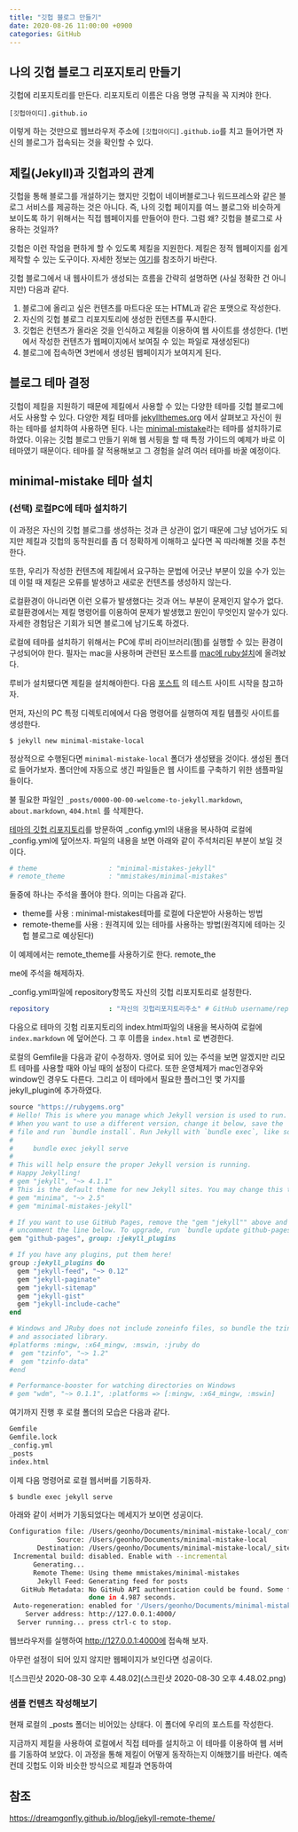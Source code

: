 ```yaml
---
title: "깃헙 블로그 만들기"
date: 2020-08-26 11:00:00 +0900
categories: GitHub 
---
```


## 나의 깃헙 블로그 리포지토리 만들기

깃헙에 리포지토리를 만든다. 리포지토리 이름은 다음 명명 규칙을 꼭 지켜야 한다. 

```
[깃헙아이디].github.io
```

이렇게 하는 것만으로 웹브라우저 주소에 `[깃헙아이디].github.io`를 치고 들어가면 자신의 블로그가 접속되는 것을 확인할 수 있다.

## 제킬(Jekyll)과 깃헙과의 관계

깃헙을 통해 블로그를 개설하기는 했지만 깃헙이 네이버블로그나 워드프레스와 같은 블로그 서비스를 제공하는 것은 아니다. 즉, 나의 깃헙 페이지를 여느 블로그와 비슷하게 보이도록 하기 위해서는 직접 웹페이지를 만들어야 한다. 그럼 왜? 깃헙을 블로그로 사용하는 것일까?

깃헙은 이런 작업을 편하게 할 수 있도록 제킬을 지원한다. 제킬은 정적 웹페이지를 쉽게 제작할 수 있는 도구이다. 자세한 정보는 [여기](../jekyll/2020-08-23-jekyll이란.md)를 참조하기 바란다.

깃헙 블로그에서 내 웹사이트가 생성되는 흐름을 간략히 설명하면 (사실 정확한 건 아니지만) 다음과 같다. 

1. 블로그에 올리고 싶은 컨텐츠를 마트다운 또는 HTML과 같은 포맷으로 작성한다.
2. 자신의 깃헙 블로그 리포지토리에 생성한 컨텐츠를 푸시한다.
3. 깃헙은 컨텐츠가 올라온 것을 인식하고 제킬을 이용하여 웹 사이트를 생성한다. (1번에서 작성한 컨텐츠가 웹페이지에서 보여질 수 있는 파일로 재생성된다)
4. 블로그에 접속하면 3번에서 생성된 웹페이지가 보여지게 된다.

## 블로그 테마 결정

깃헙이 제킬을 지원하기 때문에 제킬에서 사용할 수 있는 다양한 테마를 깃헙 블로그에서도 사용할 수 있다. 다양한 제킬 테마를 [jekyllthemes.org](http://jekyllthemes.org/) 에서 살펴보고 자신이 원하는 테마를 설치하여 사용하면 된다. 나는 [minimal-mistake](https://mmistakes.github.io/minimal-mistakes/)라는 테마를 설치하기로 하였다. 이유는 깃헙 블로그 만들기 위해 웹 서핑을 할 때 특정 가이드의 예제가 바로 이 테마였기 때문이다. 테마를 잘 적용해보고 그 경험을 살려 여러 테마를 바꿀 예정이다.

## minimal-mistake 테마 설치

### (선택) 로컬PC에 테마 설치하기

이 과정은 자신의 깃헙 블로그를 생성하는 것과 큰 상관이 없기 때문에 그냥 넘어가도 되지만 제킬과 깃헙의 동작원리를 좀 더 정확하게 이해하고 싶다면 꼭 따라해볼 것을 추천한다.

또한, 우리가 작성한 컨텐츠에 제킬에서 요구하는 문법에 어긋난 부분이 있을 수가 있는데 이럴 때 제킬은 오류를 발생하고 새로운 컨텐츠를 생성하지 않는다.

로컬환경이 아니라면 이런 오류가 발생했다는 것과 어느 부분이 문제인지 알수가 없다. 로컬환경에서는 제킬 명령어를 이용하여 문제가 발생했고 원인이 무엇인지 알수가 있다. 자세한 경험담은 기회가 되면 블로그에 남기도록 하겠다.

로컬에 테마를 설치하기 위해서는 PC에 루비 라이브러리(젬)를 실행할 수 있는 환경이 구성되어야 한다. 필자는 mac을 사용하며 관련된 포스트를 [mac에 ruby설치](../macos/2020-08-26-mac-ruby-reinstall-post.md)에 올려놨다.

루비가 설치됐다면 제킬을 설치해야한다. 다음 [포스트](../jekyll/2020-08-23-jekyll이란.md) 의 테스트 사이트 시작을 참고하자.

먼저, 자신의 PC 특정 디렉토리에에서 다음 명령어를 실행하여 제킬 템플릿 사이트를 생성한다.

```shell
$ jekyll new minimal-mistake-local
```

정상적으로 수행된다면 `minimal-mistake-local` 폴더가 생성됐을 것이다. 생성된 폴더로 들어가보자. 폴더안에 자동으로 생긴 파일들은 웹 사이트를 구축하기 위한 샘플파일들이다. 

불 필요한 파일인 `_posts/0000-00-00-welcome-to-jekyll.markdown`, `about.markdown`, `404.html` 를 삭제한다. 

[테마의 깃헙 리포지토리](https://github.com/mmistakes/minimal-mistakes)를 방문하여 _config.yml의 내용을 복사하여 로컬에 _config.yml에 덮어쓰자. 파일의 내용을 보면 아래와 같이 주석처리된 부분이 보일 것이다. 

```yaml
# theme                  : "minimal-mistakes-jekyll"
# remote_theme           : "mmistakes/minimal-mistakes"
```

둘중에 하나는 주석을 풀어야 한다. 의미는 다음과 같다.

* theme를 사용 : minimal-mistakes테마를 로컬에 다운받아 사용하는 방법
* remote-theme를 사용 : 원격지에 있는 테마를 사용하는 방법(원격지에 테마는 깃헙 블로그로 예상된다)

이 예제에서는 remote_theme를 사용하기로 한다. remote_the

me에 주석을 해제하자.

_config.yml파일에 repository항목도 자신의 깃헙 리포지토리로 설정한다. 

```yaml
repository               : "자신의 깃헙리포지토리주소" # GitHub username/repo-name e.g. "mmistakes/minimal-mistakes"
```

다음으로 테마의 깃험 리포지토리의 index.html파일의 내용을 복사하여 로컬에 `index.markdown` 에 덮어쓴다. 그 후 이름을 `index.html` 로 변경한다.

로컬의 Gemfile을 다음과 같이 수정하자. 영어로 되어 있는 주석을 보면 알겠지만 리모트 테마를 사용할 때와 아닐 때의 설정이 다르다. 또한 운영체제가 mac인경우와 window인 경우도 다른다. 그리고 이 테마에서 필요한 플러그인 몇 가지를 jekyll_plugin에 추가하였다.

```ruby
source "https://rubygems.org"
# Hello! This is where you manage which Jekyll version is used to run.
# When you want to use a different version, change it below, save the
# file and run `bundle install`. Run Jekyll with `bundle exec`, like so:
#
#     bundle exec jekyll serve
#
# This will help ensure the proper Jekyll version is running.
# Happy Jekylling!
# gem "jekyll", "~> 4.1.1"
# This is the default theme for new Jekyll sites. You may change this to anything you like.
# gem "minima", "~> 2.5"
# gem "minimal-mistakes-jekyll" 

# If you want to use GitHub Pages, remove the "gem "jekyll"" above and
# uncomment the line below. To upgrade, run `bundle update github-pages`.
gem "github-pages", group: :jekyll_plugins

# If you have any plugins, put them here!
group :jekyll_plugins do
  gem "jekyll-feed", "~> 0.12"
  gem "jekyll-paginate"
  gem "jekyll-sitemap"
  gem "jekyll-gist"
  gem "jekyll-include-cache"
end

# Windows and JRuby does not include zoneinfo files, so bundle the tzinfo-data gem
# and associated library.
#platforms :mingw, :x64_mingw, :mswin, :jruby do
#  gem "tzinfo", "~> 1.2"
#  gem "tzinfo-data"
#end

# Performance-booster for watching directories on Windows
# gem "wdm", "~> 0.1.1", :platforms => [:mingw, :x64_mingw, :mswin]
```

여기까지 진행 후 로컬 폴더의 모습은 다음과 같다. 

```bash
Gemfile
Gemfile.lock
_config.yml
_posts
index.html
```

이제 다음 명령어로 로컬 웹서버를 기동하자.

```bash
$ bundle exec jekyll serve
```

아래와 같이 서버가 기동되었다는 메세지가 보이면 성공이다.

```bash
Configuration file: /Users/geonho/Documents/minimal-mistake-local/_config.yml
            Source: /Users/geonho/Documents/minimal-mistake-local
       Destination: /Users/geonho/Documents/minimal-mistake-local/_site
 Incremental build: disabled. Enable with --incremental
      Generating...
      Remote Theme: Using theme mmistakes/minimal-mistakes
       Jekyll Feed: Generating feed for posts
   GitHub Metadata: No GitHub API authentication could be found. Some fields may be missing or have incorrect data.
                    done in 4.987 seconds.
 Auto-regeneration: enabled for '/Users/geonho/Documents/minimal-mistake-local'
    Server address: http://127.0.0.1:4000/
  Server running... press ctrl-c to stop.
```

웹브라우저를 실행하여 http://127.0.0.1:4000에 접속해 보자.

아무런 설정이 되어 있지 않지만 웹페이지가 보인다면 성공이다. 

![스크린샷 2020-08-30 오후 4.48.02](스크린샷 2020-08-30 오후 4.48.02.png)

### 샘플 컨텐츠 작성해보기

현재 로컬의 _posts 폴더는 비어있는 상태다. 이 폴더에 우리의 포스트를 작성한다.

지금까지 제킬을 사용하여 로컬에서 직접 테마를 설치하고 이 테마를 이용하여 웹 서버를 기동하여 보았다. 이 과정을 통해 제킬이 어떻게 동작하는지 이해했기를 바란다. 예측컨데 깃헙도 이와 비슷한 방식으로 제킬과 연동하여 



## 참조

https://dreamgonfly.github.io/blog/jekyll-remote-theme/

